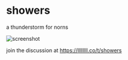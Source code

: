 # showers

a thunderstorm for norns

![screenshot](https://github.com/justmat/showers/blob/master/assets/showers-m.png)

join the discussion at https://llllllll.co/t/showers
